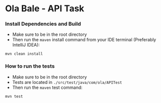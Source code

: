 # Ola Bale - API Task

### Install Dependencies and Build 
- Make sure to be in the root directory
- Then run the `maven` install command from your IDE terminal (Preferably IntelliJ IDEA):
```aidl
mvn clean install
```

### How to run the tests
- Make sure to be in the root directory
- Tests are located in `./src/test/java/com/ola/APITest`  
- Then run the `maven` test command:
```aidl
mvn test
```
